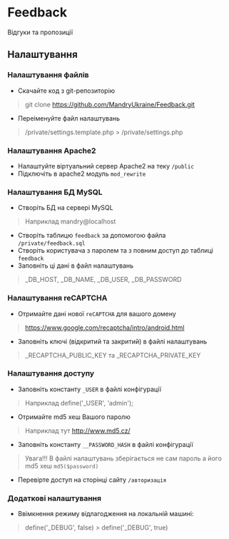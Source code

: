 # Feedback
Відгуки та пропозиції
## Налаштування
### Налаштування файлів
- Скачайте код з git-репозиторію
>  git clone https://github.com/MandryUkraine/Feedback.git
- Переіменуйте файл налаштувань
>  /private/settings.template.php  >  /private/settings.php
### Налаштування Apache2
- Налаштуйте віртуальний сервер Apache2 на теку `/public`
- Підключіть в apache2 модуль `mod_rewrite`
### Налаштування БД MySQL
- Створіть БД на сервері MySQL
> Наприклад mandry@localhost
- Створіть таблицю `feedback` за допомогою файла `/private/feedback.sql`
- Створіть користувача з паролем та з повним доступ до таблиці `feedback`
- Заповніть ці дані в файл налаштувань
> _DB_HOST, _DB_NAME, _DB_USER, _DB_PASSWORD
### Налаштування reCAPTCHA
- Отримайте дані нової `reCAPTCHA` для вашого домену
>  https://www.google.com/recaptcha/intro/android.html
- Заповніть ключі (відкритий та закритий) в файлі налаштувань
> _RECAPTCHA_PUBLIC_KEY та _RECAPTCHA_PRIVATE_KEY
### Налаштування доступу  
- Заповніть константу `_USER` в файлі конфігурації
> Наприклад define('_USER', 'admin');
- Отримайте md5 хеш Вашого паролю
> Наприклад тут http://www.md5.cz/
- Заповніть константу `__PASSWORD_HASH` в файлі конфігурації
> Увага!!! В файлі налаштувань зберігається не сам пароль а його md5 хеш `md5($password)`
- Перевірте доступ на сторінці сайту `/авторизація`
### Додаткові налаштування  
- Ввімкнення режиму відлагодження на локальній машині:
> define('_DEBUG', false)  >  define('_DEBUG', true) 